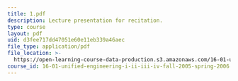```yaml
---
title: 1.pdf
description: Lecture presentation for recitation.
type: course
layout: pdf
uid: d3fee717dd47051e60e11eb339a46aec
file_type: application/pdf
file_location: >-
  https://open-learning-course-data-production.s3.amazonaws.com/16-01-unified-engineering-i-ii-iii-iv-fall-2005-spring-2006/d3fee717dd47051e60e11eb339a46aec_1.pdf
course_id: 16-01-unified-engineering-i-ii-iii-iv-fall-2005-spring-2006
---
```

